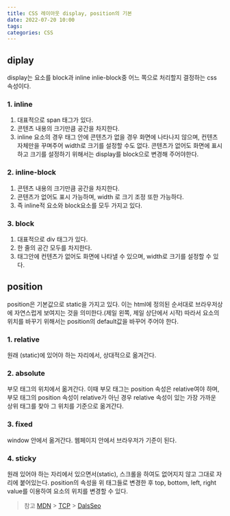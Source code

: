 ```yaml
---
title: CSS 레이아웃 display, position의 기본
date: 2022-07-20 10:00
tags:
categories: CSS
---
```


## diplay

display는 요소를 block과 inline inlie-block중 어느 쪽으로 처리할지 결정하는 css 속성이다.

### 1. inline

1. 대표적으로 span 태그가 있다.
2. 콘텐츠 내용의 크기만큼 공간을 차지한다.
3. inline 요소의 경우 태그 안에 콘텐츠가 없을 경우 화면에 나타나지 않으며, 컨텐츠 자체만을 꾸며주어 width로 크기를 설정할 수도 없다. 콘텐츠가 없어도 화면에 표시하고 크기를 설정하기 위해서는 display를 block으로 변경해 주어야한다.

### 2. inline-block

1. 콘텐츠 내용의 크기만큼 공간을 차지한다.
2. 콘텐츠가 없어도 표시 가능하며, width 로 크기 조정 또한 가능하다.
3. 즉 inline적 요소와 block요소를 모두 가지고 있다.

### 3. block

1. 대표적으로 div 태그가 있다.
2. 한 줄의 공간 모두를 차지한다.
3. 태그안에 컨텐츠가 없어도 화면에 나타낼 수 있으며, width로 크기를 설정할 수 있다.

## position

position은 기본값으로 static을 가지고 있다. 이는 html에 정의된 순서대로 브라우저상에 자연스럽게 보여지는 것을 의미한다.(제일 왼쪽, 제일 상단에서 시작)
따라서 요소의 위치를 바꾸기 위해서는 position의 default값을 바꾸어 주어야 한다.

### 1. relative

원래 (static)에 있어야 하는 자리에서, 상대적으로 옮겨간다.

### 2. absolute

부모 태그의 위치에서 옮겨간다. 이때 부모 태그는 position 속성은 relative여야 하며, 부모 태그의 position 속성이 relative가 아닌 경우 relative 속성이 있는 가장 가까운 상위 태그를 찾아 그 위치를 기준으로 옮겨간다.

### 3. fixed

window 안에서 옮겨간다. 웹페이지 안에서 브라우저가 기준이 된다.

### 4. sticky

원래 있어야 하는 자리에서 있으면서(static), 스크롤을 하여도 없어지지 않고 그대로 자리에 붙어있는다. position의 속성을 위 태그들로 변경한 후 top, bottom, left, right value를 이용하여 요소의 위치를 변경할 수 있다.

> 참고
> [MDN](https://developer.mozilla.org/ko/docs/Web/CSS/display) > [TCP](http://www.tcpschool.com/css/css_position_display) > [DalsSeo](https://www.daleseo.com/css-position/)
